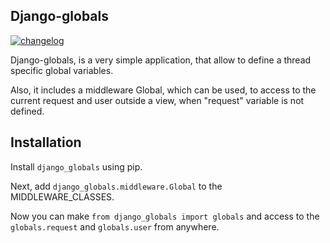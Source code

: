 Django-globals
--------------

[![changelog](http://allmychanges.com/p/python/django-globals/badge)](http://allmychanges.com/p/python/django-globals/)

Django-globals, is a very simple application, that allow to define
a thread specific global variables.

Also, it includes a middleware Global, which can be used, to access to
the current request and user outside a view, when "request" variable is not
defined.

Installation
------------

Install `django_globals` using pip.

Next, add `django_globals.middleware.Global` to the MIDDLEWARE_CLASSES.

Now you can make `from django_globals import globals` and access to
the `globals.request` and `globals.user` from anywhere.
